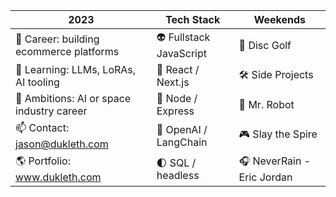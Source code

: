 | 2023 | Tech Stack | Weekends |
| ----------- | ---------- | ---------- |
| 💼 Career: building ecommerce platforms | 👽 Fullstack JavaScript | 🥏 Disc Golf |
| 🌱 Learning: LLMs, LoRAs, AI tooling | 🚀 React / Next.js | 🛠️ Side Projects |
| 🔭 Ambitions: AI or space industry career | 📡 Node / Express | 🤖 Mr. Robot |
| 📫 Contact: jason@dukleth.com | 🌌 OpenAI / LangChain | 🎮 Slay the Spire |
| 🌎 Portfolio: www.dukleth.com | 🌓 SQL / headless | 🎧 NeverRain - Eric Jordan |
